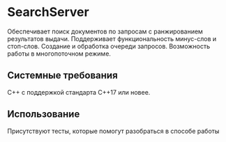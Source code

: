 # SearchServer
Обеспечивает поиск документов по запросам с ранжированием результатов выдачи. 
Поддерживает функциональность минус-слов и стоп-слов. 
Создание и обработка очереди запросов. 
Возможность работы в многопоточном режиме.
## Системные требования
С++ с поддержкой стандарта C++17 или новее.
## Использование
Присутствуют тесты, которые помогут разобраться в способе работы
